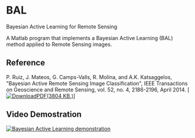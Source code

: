 # BAL
Bayesian Active Learning for Remote Sensing

A Matlab program that implements a Bayesian Active Learning (BAL) method applied to Remote Sensing images.

## Reference

P. Ruiz, J. Mateos, G. Camps-Valls, R. Molina, and A.K. Katsaggelos, "Bayesian Active Remote Sensing Image Classification", IEEE Transactions on Geoscience and Remote Sensing, vol. 52, no. 4, 2186-2196, April 2014. [[![DownloadPDF](http://decsai.ugr.es/vip/images/pdficon.gif)(3804 KB.)](http://decsai.ugr.es/vip/files/journals/TGSRS13_BALRS.pdf)]

## Video Demostration

[![Bayesian Active Learning demonstration](http://decsai.ugr.es/vip/resources/BAL/thumbnail.png)](http://vimeo.com/38813135 "Bayesian Active Learning demonstration - Click to Watch!")
